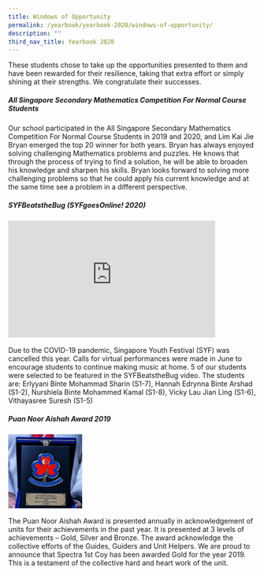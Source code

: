```yaml
---
title: Windows of Opportunity
permalink: /yearbook/yearbook-2020/windows-of-opportunity/
description: ""
third_nav_title: Yearbook 2020
---
```

These students chose to take up the opportunities presented to them and have been rewarded for their resilience, taking that extra effort or simply shining at their strengths. We congratulate their successes.

##### **All Singapore Secondary Mathematics Competition For Normal Course Students**

Our school participated in the All Singapore Secondary Mathematics Competition For Normal Course Students in 2019 and 2020, and Lim Kai Jie Bryan emerged the top 20 winner for both years. Bryan has always enjoyed solving challenging Mathematics problems and puzzles. He knows that through the process of trying to find a solution, he will be able to broaden his knowledge and sharpen his skills. Bryan looks forward to solving more challenging problems so that he could apply his current knowledge and at the same time see a problem in a different perspective.

##### **SYFBeatstheBug (SYFgoesOnline! 2020)**

<iframe allowfullscreen="" allow="accelerometer; autoplay; clipboard-write; encrypted-media; gyroscope; picture-in-picture; web-share" frameborder="0" title="SYFBeatstheBug (SYFgoesOnline! 2020)" src="https://www.youtube.com/embed/ImppIdIJyYs" height="237" width="420"></iframe>

Due to the COVID-19 pandemic, Singapore Youth Festival (SYF) was cancelled this year. Calls for virtual performances were made in June to encourage students to continue making music at home. 5 of our students were selected to be featured in the SYFBeatstheBug video. The students are:
Erlyyani Binte Mohammad Sharin (S1-7), Hannah Edrynna Binte Arshad (S1-2), Nurshiela Binte Mohammed Kamal (S1-8), Vicky Lau Jian Ling (S1-6), Vithayasree Suresh (S1-5)

##### **Puan Noor Aishah Award 2019**
<img style="width:150px" src="/images/Puan_Aishah_Award-150x150.jpeg">

The Puan Noor Aishah Award is presented annually in acknowledgement of units for their achievements in the past year. It is presented at 3 levels of achievements – Gold, Silver and Bronze. The award acknowledge the collective efforts of the Guides, Guiders and Unit Helpers. We are proud to announce that Spectra 1st Coy has been awarded Gold for the year 2019. This is a testament of the collective hard and heart work of the unit.